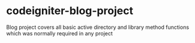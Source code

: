# codeigniter-blog-project
Blog project covers all basic active directory and library method functions which was normally required in any project 
